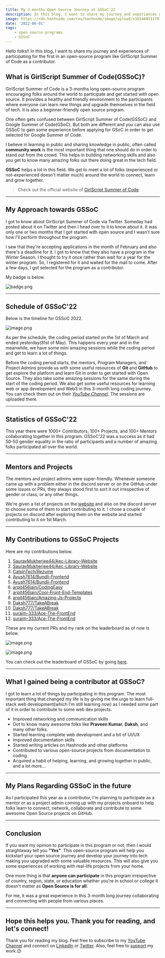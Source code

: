 ```yaml
---
title: My 3-months Open Source Journey at GSSoC'22
description: In this blog, I want to share my journey and experiences of participating for the first in an open-source program like GirlScript Summer of Code as a contributor...
image: https://cdn.hashnode.com/res/hashnode/image/upload/v1654005117970/AGetj2kLw.png
date: '2022-06-01'
tags: 
    - open source programs
    - GSSoC
---
```


Hello folks!! In this blog, I want to share my journey and experiences of participating for the first in an open-source program like GirlScript Summer of Code as a contributor. 

## What is GirlScript Summer of Code(GSSoC)?

GirlScript Summer of Code is a 3-months long open-source program encouraging folks around the world to participate and get started with open source. It provides a healthy and friendly environment to the participants where everyone can learn new things and upgrade themselves in the field of tech. It is also a beginner-friendly open source program.

One often gets confused between GirlScript Summer of Code(GSSoC) and Google Summer of Code(GSoC). But both are different and you can also use GSSoC to gain some experience before applying for GSoC in order to get selected for Google Summer of Code.

I believe in learning in public and sharing knowledge in public, often called **community work** is the most important thing that one should do in order to stand out from the crowd. This helps in building networking skills and also you get to know many amazing folks out there doing great in the tech field.

**GSSoC** helps a lot in this field. We get to meet a lot of folks (experienced or not-experienced doesn't matter much) around the world to connect, learn and grow together.

> Check out the official website of [GirlScript Summer of Code](https://gssoc.girlscript.tech/).

---

## My Approach towards GSSoC
I got to know about GirlScript Summer of Code via Twitter. Someday had posted about it on Twitter and then I head over to it to know about it. It was only one or two months that I got started with open source and I wasn't sure how I'll perform throughout the program.

I saw that they're accepting applications in the month of February and also there's a deadline for it. I got to know that they also have a program in the Winter Season. I thought to try it once rather than wait for a year for the winter program. So, I registered for it and waited for the mail to come. After a few days, I got selected for the program as a contributor. 

My badge is below. 


![badge.png](https://cdn.hashnode.com/res/hashnode/image/upload/v1654017856960/InWd0d22B.png)

---

## Schedule of GSSoC'22
Below is the timeline for GSSoC 2022.

![image.png](https://cdn.hashnode.com/res/hashnode/image/upload/v1654018101697/YvIgwIKCO.png)

As per the schedule, the coding period started on the 1st of March and ended yesterday(31st of May). This happens every year and in the meanwhile, we have some mini amazing sessions while the coding period and get to learn a lot of things.

Before the coding period starts, the mentors, Program Managers, and Project Admins provide us with some useful resources of **Git** and **GitHub** to get explore the platform and learn Git in order to get started with Open Source. They also take some amazing sessions for the same during the start of the coding period. We also get some useful resources for learning web or app development and Web3 in this 3-month long coding journey. You can check them out on their *[YouTube Channel](https://www.youtube.com/channel/UCBOlJtDcWNh0aUkS2CfI8Aw)*. The sessions are uploaded there.

---

## Statistics of GSSoC'22
This year there were 1000+ Contributors, 100+ Projects, and 100+ Mentors collaborating together in this program. GSSoC'22 was a success as it had 50-50 gender equality in the ratio of participants and a number of amazing folks participated all over the world.

---

## Mentors and Projects
The mentors and project admins were super-friendly. Whenever someone came up with a problem either in the discord server or on the GitHub under some issues or PRs, they always stood first to sort it out irrespective of gender or class, or any other things. 

We're given a list of projects on the [website](https://gssoc.girlscript.tech/project) and also on the discord server to choose some of them to start contributing to it. I chose a couple of projects on discord after exploring them on the website and started contributing to it on 1st March.

---

## My Contributions to GSSoC Projects
Here are my contributions below.

1. [SauravMukherjee44/Aec-Library-Website](https://github.com/SauravMukherjee44/Aec-Library-Website/pull/679)
2. [SauravMukherjee44/Aec-Library-Website](https://github.com/SauravMukherjee44/Aec-Library-Website/pull/658)
3. [CatsInTech/Rezume](https://github.com/CatsInTech/Rezume/pull/70)
4. [Ayush7614/Bundli-Frontend](https://github.com/Ayush7614/Bundli-Frontend/pull/541)
5. [Ayush7614/Bundli-Frontend](https://github.com/Ayush7614/Bundli-Frontend/pull/528)
6. [arpit456jain/CodingEasy](https://github.com/arpit456jain/CodingEasy/pull/136)
7. [arpit456jain/Cool-Front-End-Templates](https://github.com/arpit456jain/Cool-Front-End-Templates/pull/229)
8. [arpit456jain/Amazing-Js-Projects](https://github.com/arpit456jain/Amazing-Js-Projects/pull/233)
9. [Daksh777/TakeABreak](https://github.com/Daksh777/TakeABreak/pull/153)
10. [Daksh777/TakeABreak](https://github.com/Daksh777/TakeABreak/pull/20)
11. [surajm-333/Ace-The-FrontEnd](https://github.com/surajm-333/Ace-The-FrontEnd/pull/613)
12. [surajm-333/Ace-The-FrontEnd](https://github.com/surajm-333/Ace-The-FrontEnd/pull/460)

These are my current PRs and my rank on the leaderboard as of now is below.

![image.png](https://cdn.hashnode.com/res/hashnode/image/upload/v1654066235512/iYsx73kUX.png)

![image.png](https://cdn.hashnode.com/res/hashnode/image/upload/v1654066274066/RjrASieaN.png)

You can check out the leaderboard of GSSoC by going [here](https://gssoc.girlscript.tech/leaderboard).

---

## What I gained being a contributor at GSSoC?
I got to learn a lot of things by participating in this program. The most important thing that changed my life is by giving me the urge to learn full-stack web development(which I'm still learning now) as I needed some part of it in order to contribute to some web dev projects.

- Improved networking and communication skills
- Got to know many awesome folks like **Praveen Kumar**, **Daksh**, and many other folks.
- Started learning complete web development and a bit of UI/UX
- Improved documentation skills
- Started writing articles on Hashnode and other platforms
- Contributed to various open-source projects from documentation to coding.
- Acquired a habit of helping, learning, and growing together in public,  and a lot more... 

---

## My Plans Regarding GSSoC in the future
As I participated this year as a contributor, I'm planning to participate as a mentor or as a project admin coming up with my projects onboard to help folks learn to connect, network, collaborate and contribute to some awesome Open Source projects on GitHub.

---

## Conclusion
If you want my opinion to participate in this program or not, then I would straightaway tell you **"Yes"**.
This open-source program will help you kickstart your open source journey and develop your journey into tech making you upgraded with some valuable resources. This will also give you some experiences of working with real-life projects from your home. 

One more thing is that **anyone can participate** in this program irrespective of country, region, state, or education whether you're in school or college it doesn't matter as **Open Source is for all**.

For me, it was a great experience in this 3-month long journey collaborating and connecting with people from various places.

---

## Hope this helps you. Thank you for reading, and let's connect!
Thank you for reading my blog. Feel free to subscribe to my [YouTube Channel](https://www.youtube.com/channel/UCsuzc8lqAbgUYo4yzpjtfSw) and connect on [LinkedIn](https://www.linkedin.com/in/susmita-dey-15a15a210/) or [Twitter](https://twitter.com/its_SusmitaDey).
Also, feel free to [support](https://www.buymeacoffee.com/susmitadey) my work.😊
